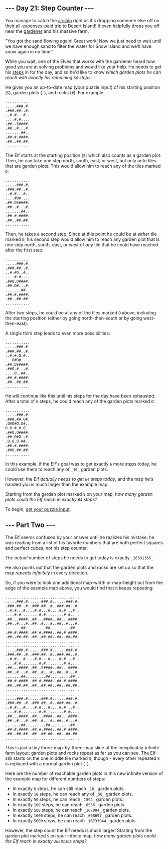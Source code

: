 ## --- Day 21: Step Counter ---

You manage to catch the  [airship](https://adventofcode.com/2023/day/7)  right
as it's dropping someone else off on their all-expenses-paid trip to Desert
Island! It even helpfully drops you off near
the  [gardener](https://adventofcode.com/2023/day/5)  and his massive farm.

"You got the sand flowing again! Great work! Now we just need to wait until we
have enough sand to filter the water for Snow Island and we'll have snow again
in no time."

While you wait, one of the Elves that works with the gardener heard how good you
are at solving problems and would like your help. He needs to get
his  [steps](https://en.wikipedia.org/wiki/Pedometer)  in for the day, and so
he'd like to know  _which garden plots he can reach with exactly his
remaining  `64`  steps_.

He gives you an up-to-date map (your puzzle input) of his starting
position (`S`), garden plots (`.`), and rocks (`#`). For example:

```
...........
.....###.#.
.###.##..#.
..#.#...#..
....#.#....
.##..S####.
.##..#...#.
.......##..
.##.#.####.
.##..##.##.
...........
```

The Elf starts at the starting position (`S`) which also counts as a garden
plot. Then, he can take one step north, south, east, or west, but only onto
tiles that are garden plots. This would allow him to reach any of the tiles
marked  `O`:

```
...........
.....###.#.
.###.##..#.
..#.#...#..
....#O#....
.##.OS####.
.##..#...#.
.......##..
.##.#.####.
.##..##.##.
...........
```

Then, he takes a second step. Since at this point he could be at  _either_  tile
marked  `O`, his second step would allow him to reach any garden plot that is
one step north, south, east, or west of  _any_  tile that he could have reached
after the first step:

```
...........
.....###.#.
.###.##..#.
..#.#O..#..
....#.#....
.##O.O####.
.##.O#...#.
.......##..
.##.#.####.
.##..##.##.
...........
```

After two steps, he could be at any of the tiles marked  `O`  above, including
the starting position (either by going north-then-south or by going
west-then-east).

A single third step leads to even more possibilities:

```
...........
.....###.#.
.###.##..#.
..#.#.O.#..
...O#O#....
.##.OS####.
.##O.#...#.
....O..##..
.##.#.####.
.##..##.##.
...........
```

He will continue like this until his steps for the day have been exhausted.
After a total of  `6`  steps, he could reach any of the garden plots
marked  `O`:

```
...........
.....###.#.
.###.##.O#.
.O#O#O.O#..
O.O.#.#.O..
.##O.O####.
.##.O#O..#.
.O.O.O.##..
.##.#.####.
.##O.##.##.
...........
```

In this example, if the Elf's goal was to get exactly  `6`  more steps today, he
could use them to reach any of  `_16_`  garden plots.

However, the Elf  _actually needs to get  `64`  steps today_, and the map he's
handed you is much larger than the example map.

Starting from the garden plot marked  `S`  on your map,  _how many garden plots
could the Elf reach in exactly  `64`  steps?_

To begin,  [get your puzzle input](https://adventofcode.com/2023/day/21/input).

## --- Part Two ---

The Elf seems confused by your answer until he realizes his mistake: he was
reading from a list of his favorite numbers that are both perfect squares and
perfect cubes, not his step counter.

The  _actual_  number of steps he needs to get today is exactly  `_26501365_`.

He also points out that the garden plots and rocks are set up so that the map
_repeats infinitely_  in every direction.

So, if you were to look one additional map-width or map-height out from the edge
of the example map above, you would find that it keeps repeating:

```
.................................
.....###.#......###.#......###.#.
.###.##..#..###.##..#..###.##..#.
..#.#...#....#.#...#....#.#...#..
....#.#........#.#........#.#....
.##...####..##...####..##...####.
.##..#...#..##..#...#..##..#...#.
.......##.........##.........##..
.##.#.####..##.#.####..##.#.####.
.##..##.##..##..##.##..##..##.##.
.................................
.................................
.....###.#......###.#......###.#.
.###.##..#..###.##..#..###.##..#.
..#.#...#....#.#...#....#.#...#..
....#.#........#.#........#.#....
.##...####..##..S####..##...####.
.##..#...#..##..#...#..##..#...#.
.......##.........##.........##..
.##.#.####..##.#.####..##.#.####.
.##..##.##..##..##.##..##..##.##.
.................................
.................................
.....###.#......###.#......###.#.
.###.##..#..###.##..#..###.##..#.
..#.#...#....#.#...#....#.#...#..
....#.#........#.#........#.#....
.##...####..##...####..##...####.
.##..#...#..##..#...#..##..#...#.
.......##.........##.........##..
.##.#.####..##.#.####..##.#.####.
.##..##.##..##..##.##..##..##.##.
.................................
```

This is just a tiny three-map-by-three-map slice of the inexplicably-infinite
farm layout; garden plots and rocks repeat as far as you can see. The Elf still
starts on the one middle tile marked  `S`, though - every other repeated  `S`
is replaced with a normal garden plot (`.`).

Here are the number of reachable garden plots in this new infinite version of
the example map for different numbers of steps:

- In exactly  `6`  steps, he can still reach  `_16_`  garden plots.
- In exactly  `10`  steps, he can reach any of  `_50_`  garden plots.
- In exactly  `50`  steps, he can reach  `_1594_`  garden plots.
- In exactly  `100`  steps, he can reach  `_6536_`  garden plots.
- In exactly  `500`  steps, he can reach  `_167004_`  garden plots.
- In exactly  `1000`  steps, he can reach  `_668697_`  garden plots.
- In exactly  `5000`  steps, he can reach  `_16733044_`  garden plots.

However, the step count the Elf needs is much larger! Starting from the garden
plot marked  `S`  on your infinite map,  _how many garden plots could the Elf
reach in exactly  `26501365`  steps?_

